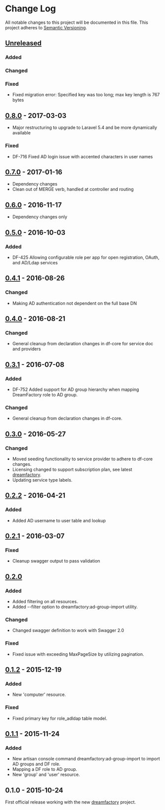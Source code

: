 # Change Log
All notable changes to this project will be documented in this file.
This project adheres to [Semantic Versioning](http://semver.org/).

## [Unreleased]
### Added
### Changed
### Fixed
- Fixed migration error: Specified key was too long; max key length is 767 bytes

## [0.8.0] - 2017-03-03
- Major restructuring to upgrade to Laravel 5.4 and be more dynamically available

### Fixed
- DF-716 Fixed AD login issue with accented characters in user names

## [0.7.0] - 2017-01-16
- Dependency changes
- Clean out of MERGE verb, handled at controller and routing

## [0.6.0] - 2016-11-17
- Dependency changes only

## [0.5.0] - 2016-10-03
### Added
- DF-425 Allowing configurable role per app for open registration, OAuth, and AD/Ldap services

## [0.4.1] - 2016-08-26
### Changed
- Making AD authentication not dependent on the full base DN

## [0.4.0] - 2016-08-21
### Changed
- General cleanup from declaration changes in df-core for service doc and providers

## [0.3.1] - 2016-07-08
### Added
- DF-752 Added support for AD group hierarchy when mapping DreamFactory role to AD group.

### Changed
- General cleanup from declaration changes in df-core.

## [0.3.0] - 2016-05-27
### Changed
- Moved seeding functionality to service provider to adhere to df-core changes.
- Licensing changed to support subscription plan, see latest [dreamfactory](https://github.com/dreamfactorysoftware/dreamfactory).
- Updating service type labels.

## [0.2.2] - 2016-04-21
### Added
- Added AD username to user table and lookup

## [0.2.1] - 2016-03-07
### Fixed
- Cleanup swagger output to pass validation

## [0.2.0]
### Added
- Added filtering on all resources.
- Added --filter option to dreamfactory:ad-group-import utility.

### Changed
- Changed swagger definition to work with Swagger 2.0

### Fixed
- Fixed issue with exceeding MaxPageSize by utilizing pagination.

## [0.1.2] - 2015-12-19
### Added
- New 'computer' resource.

### Fixed
- Fixed primary key for role_adldap table model.

## [0.1.1] - 2015-11-24
### Added
- New artisan console command dreamfactory:ad-group-import to import AD groups and DF role.
- Mapping a DF role to AD group.
- New 'group' and 'user' resource.

## 0.1.0 - 2015-10-24
First official release working with the new [dreamfactory](https://github.com/dreamfactorysoftware/dreamfactory) project.

[Unreleased]: https://github.com/dreamfactorysoftware/df-adldap/compare/0.8.0...HEAD
[0.8.0]: https://github.com/dreamfactorysoftware/df-adldap/compare/0.7.0...0.8.0
[0.7.0]: https://github.com/dreamfactorysoftware/df-adldap/compare/0.6.0...0.7.0
[0.6.0]: https://github.com/dreamfactorysoftware/df-adldap/compare/0.5.0...0.6.0
[0.5.0]: https://github.com/dreamfactorysoftware/df-adldap/compare/0.4.1...0.5.0
[0.4.1]: https://github.com/dreamfactorysoftware/df-adldap/compare/0.4.0...0.4.1
[0.4.0]: https://github.com/dreamfactorysoftware/df-adldap/compare/0.3.1...0.4.0
[0.3.1]: https://github.com/dreamfactorysoftware/df-adldap/compare/0.3.0...0.3.1
[0.3.0]: https://github.com/dreamfactorysoftware/df-adldap/compare/0.2.2...0.3.0
[0.2.2]: https://github.com/dreamfactorysoftware/df-adldap/compare/0.2.1...0.2.2
[0.2.1]: https://github.com/dreamfactorysoftware/df-adldap/compare/0.2.0...0.2.1
[0.2.0]: https://github.com/dreamfactorysoftware/df-adldap/compare/0.1.2...0.2.0
[0.1.2]: https://github.com/dreamfactorysoftware/df-adldap/compare/0.1.1...0.1.2
[0.1.1]: https://github.com/dreamfactorysoftware/df-adldap/compare/0.1.0...0.1.1

